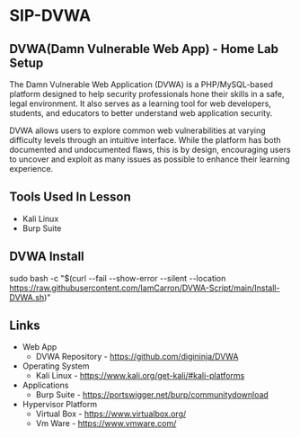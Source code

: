# SIP-DVWA
## DVWA(Damn Vulnerable Web App) - Home Lab Setup
The Damn Vulnerable Web Application (DVWA) is a PHP/MySQL-based platform designed to help security professionals hone their skills in a safe, legal environment. It also serves as a learning tool for web developers, students, and educators to better understand web application security.

DVWA allows users to explore common web vulnerabilities at varying difficulty levels through an intuitive interface. While the platform has both documented and undocumented flaws, this is by design, encouraging users to uncover and exploit as many issues as possible to enhance their learning experience.

## Tools Used In Lesson
- Kali Linux
- Burp Suite

## DVWA Install

sudo bash -c "$(curl --fail --show-error --silent --location https://raw.githubusercontent.com/IamCarron/DVWA-Script/main/Install-DVWA.sh)"

## Links
- Web App
  - DVWA Repository - https://github.com/digininja/DVWA
- Operating System
  - Kali Linux - https://www.kali.org/get-kali/#kali-platforms
- Applications
  - Burp Suite - https://portswigger.net/burp/communitydownload
- Hypervisor Platform
  - Virtual Box - https://www.virtualbox.org/
  - Vm Ware - https://www.vmware.com/
